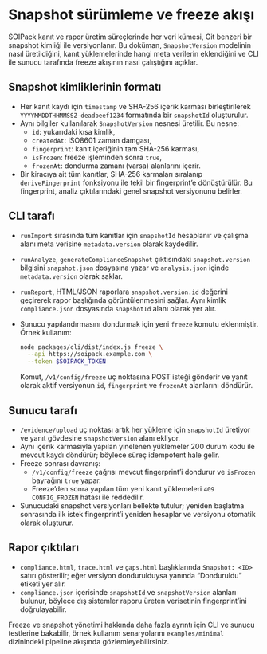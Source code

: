 # Snapshot sürümleme ve freeze akışı

SOIPack kanıt ve rapor üretim süreçlerinde her veri kümesi, Git benzeri bir snapshot kimliği ile versiyonlanır. Bu doküman, `SnapshotVersion` modelinin nasıl üretildiğini, kanıt yüklemelerinde hangi meta verilerin eklendiğini ve CLI ile sunucu tarafında freeze akışının nasıl çalıştığını açıklar.

## Snapshot kimliklerinin formatı

- Her kanıt kaydı için `timestamp` ve SHA-256 içerik karması birleştirilerek `YYYYMMDDTHHMMSSZ-deadbeef1234` formatında bir `snapshotId` oluşturulur.
- Aynı bilgiler kullanılarak `SnapshotVersion` nesnesi üretilir. Bu nesne:
  - `id`: yukarıdaki kısa kimlik,
  - `createdAt`: ISO8601 zaman damgası,
  - `fingerprint`: kanıt içeriğinin tam SHA-256 karması,
  - `isFrozen`: freeze işleminden sonra `true`,
  - `frozenAt`: dondurma zamanı (varsa)
  alanlarını içerir.
- Bir kiracıya ait tüm kanıtlar, SHA-256 karmaları sıralanıp `deriveFingerprint` fonksiyonu ile tekil bir fingerprint’e dönüştürülür. Bu fingerprint, analiz çıktılarındaki genel snapshot versiyonunu belirler.

## CLI tarafı

- `runImport` sırasında tüm kanıtlar için `snapshotId` hesaplanır ve çalışma alanı meta verisine `metadata.version` olarak kaydedilir.
- `runAnalyze`, `generateComplianceSnapshot` çıktısındaki `snapshot.version` bilgisini `snapshot.json` dosyasına yazar ve `analysis.json` içinde `metadata.version` olarak saklar.
- `runReport`, HTML/JSON raporlara `snapshot.version.id` değerini geçirerek rapor başlığında görüntülenmesini sağlar. Aynı kimlik `compliance.json` dosyasında `snapshotId` alanı olarak yer alır.
- Sunucu yapılandırmasını dondurmak için yeni `freeze` komutu eklenmiştir. Örnek kullanım:

  ```bash
  node packages/cli/dist/index.js freeze \
    --api https://soipack.example.com \
    --token $SOIPACK_TOKEN
  ```

  Komut, `/v1/config/freeze` uç noktasına POST isteği gönderir ve yanıt olarak aktif versiyonun `id`, `fingerprint` ve `frozenAt` alanlarını döndürür.

## Sunucu tarafı

- `/evidence/upload` uç noktası artık her yükleme için `snapshotId` üretiyor ve yanıt gövdesine `snapshotVersion` alanı ekliyor.
- Aynı içerik karmasıyla yapılan yinelenen yüklemeler 200 durum kodu ile mevcut kaydı döndürür; böylece süreç idempotent hale gelir.
- Freeze sonrası davranış:
  - `/v1/config/freeze` çağrısı mevcut fingerprint’i dondurur ve `isFrozen` bayrağını `true` yapar.
  - Freeze’den sonra yapılan tüm yeni kanıt yüklemeleri `409 CONFIG_FROZEN` hatası ile reddedilir.
- Sunucudaki snapshot versiyonları bellekte tutulur; yeniden başlatma sonrasında ilk istek fingerprint’i yeniden hesaplar ve versiyonu otomatik olarak oluşturur.

## Rapor çıktıları

- `compliance.html`, `trace.html` ve `gaps.html` başlıklarında `Snapshot: <ID>` satırı gösterilir; eğer versiyon dondurulduysa yanında “Donduruldu” etiketi yer alır.
- `compliance.json` içerisinde `snapshotId` ve `snapshotVersion` alanları bulunur, böylece dış sistemler raporu üreten verisetinin fingerprint’ini doğrulayabilir.

Freeze ve snapshot yönetimi hakkında daha fazla ayrıntı için CLI ve sunucu testlerine bakabilir, örnek kullanım senaryolarını `examples/minimal` dizinindeki pipeline akışında gözlemleyebilirsiniz.
